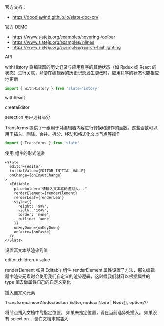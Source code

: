 官方文档：

- https://doodlewind.github.io/slate-doc-cn/

官方 DEMO

- https://www.slatejs.org/examples/hovering-toolbar
- https://www.slatejs.org/examples/inlines
- https://www.slatejs.org/examples/search-highlighting

API

withHistory
将编辑器的历史记录与应用程序的其他状态（如 Redux 或 React 的状态）进行关联，以便在编辑器的历史记录发生更改时，应用程序的状态也能相应地更新

```ts
import { withHistory } from 'slate-history'
```



withReact

createEditor

selection
用户选择部分

Transforms
提供了一组用于对编辑器内容进行转换和操作的函数。这些函数可以用于插入、删除、合并、拆分、移动和格式化文本节点等操作

```ts
import { Transforms } from 'slate'
```



使用
组件的形式渲染

```react
<Slate
  editor={editor}
  initialValue={EDITOR_INITIAL_VALUE}
  onChange={onInputChange}
>
  <Editable
    placeholder="请输入文本驱动虚拟人..."
    renderElement={renderElement}
    renderLeaf={renderLeaf}
    style={{
      height: '90%',
      width: '100%',
      border: 'none',
      outline: 'none'
    }}
    onKeyDown={onKeyDown}
    onPaste={onPaste}
  />
</Slate>
```



设置富文本器渲染的值

editor.children = value

renderElement
如果 Editable 组件 renderElement 属性设置了方法，那么编辑器中渲染元素时会使用我们自定义的渲染逻辑，这时候我们就可以根据属性的 type 值去做属性自己的自定义变化

插入自定义元素

Transforms.insertNodes(editor: Editor, nodes: Node | Node[], options?)

将节点插入文档中的指定位置。 如果未指定位置，请在当前选择处插入。 如果没有 selection ，请在文档末尾插入
